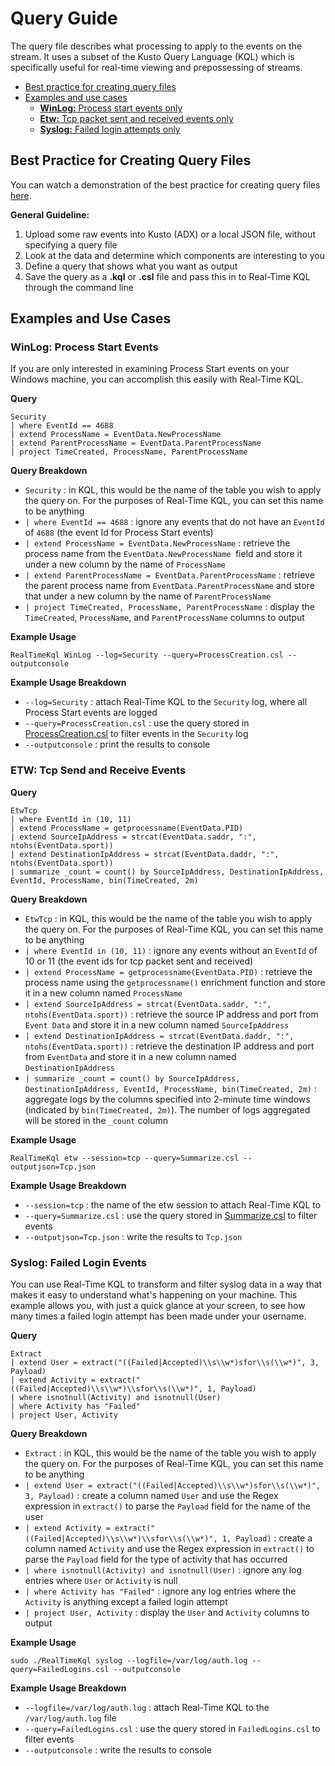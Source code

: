# Query Guide

The query file describes what processing to apply to the events on the stream. It uses a subset of the Kusto Query Language (KQL) which is specifically useful for real-time viewing and prepossessing of streams.

* [Best practice for creating query files](#BestPractice)
* [Examples and use cases](#Examples)
  * [**WinLog:** Process start events only](#WinlogProcessStart)
  * [**Etw:** Tcp packet sent and received events only](#EtwTcp)
  * [**Syslog:** Failed login attempts only](#SyslogFailedLogin)



## <a id="BestPractice"></a>Best Practice for Creating Query Files

You can watch a demonstration of the best practice for creating query files [here](https://youtu.be/GoTSuWPrkig).

**General Guideline:**

1. Upload some raw events into Kusto (ADX) or a local JSON file, without specifying a query file
2. Look at the data and determine which components are interesting to you
3. Define a query that shows what you want as output
4. Save the query as a **.kql** or **.csl** file and pass this in to Real-Time KQL through the command line



## <a id="Examples"></a>Examples and Use Cases

### <a id="WinlogProcessStart"></a>WinLog: Process Start Events

If you are only interested in examining Process Start events on your Windows machine, you can accomplish this easily with Real-Time KQL.

**Query**

```
Security 
| where EventId == 4688
| extend ProcessName = EventData.NewProcessName
| extend ParentProcessName = EventData.ParentProcessName
| project TimeCreated, ProcessName, ParentProcessName
```

**Query Breakdown**

* `Security` : in KQL, this would be the name of the table you wish to apply the query on. For the purposes of Real-Time KQL, you can set this name to be anything
* `| where EventId == 4688` : ignore any events that do not have an `EventId `of `4688` (the event Id for Process Start events)
* `| extend ProcessName = EventData.NewProcessName` : retrieve the process name from the `EventData.NewProcessName `field and store it under a new column by the name of `ProcessName`
* `| extend ParentProcessName = EventData.ParentProcessName` : retrieve the parent process name from `EventData.ParentProcessName` and store that under a new column by the name of `ParentProcessName`
* `| project TimeCreated, ProcessName, ParentProcessName` : display the `TimeCreated`, `ProcessName`, and `ParentProcessName` columns to output

**Example Usage**

`RealTimeKql WinLog --log=Security --query=ProcessCreation.csl --outputconsole`

**Example Usage Breakdown**

* `--log=Security` : attach Real-Time KQL to the `Security` log, where all Process Start events are logged
* `--query=ProcessCreation.csl` : use the query stored in [ProcessCreation.csl](https://github.com/microsoft/KqlTools/blob/master/Source/RealTimeKql/ProcessCreation.csl) to filter events in the `Security` log
* `--outputconsole` : print the results to console



### <a id="EtwTcp"></a>ETW: Tcp Send and Receive Events

**Query**

```
EtwTcp 
| where EventId in (10, 11)
| extend ProcessName = getprocessname(EventData.PID)
| extend SourceIpAddress = strcat(EventData.saddr, ":", ntohs(EventData.sport))
| extend DestinationIpAddress = strcat(EventData.daddr, ":", ntohs(EventData.sport))
| summarize _count = count() by SourceIpAddress, DestinationIpAddress, EventId, ProcessName, bin(TimeCreated, 2m)
```

**Query Breakdown**

* `EtwTcp` : in KQL, this would be the name of the table you wish to apply the query on. For the purposes of Real-Time KQL, you can set this name to be anything
* `| where EventId in (10, 11)` : ignore any events without an `EventId` of 10 or 11 (the event ids for tcp packet sent and received)
* `| extend ProcessName = getprocessname(EventData.PID)` : retrieve the process name using the `getprocessname()` enrichment function and store it in a new column named `ProcessName`
* `| extend SourceIpAddress = strcat(EventData.saddr, ":", ntohs(EventData.sport))` : retrieve the source IP address and port from `Event Data` and store it in a new column named `SourceIpAddress`
*  `| extend DestinationIpAddress = strcat(EventData.daddr, ":", ntohs(EventData.sport))` : retrieve the destination IP address and port from `EventData` and store it in a new column named `DestinationIpAddress`
* `| summarize _count = count() by SourceIpAddress, DestinationIpAddress, EventId, ProcessName, bin(TimeCreated, 2m)` : aggregate logs by the columns specified into 2-minute time windows (indicated by `bin(TimeCreated, 2m)`). The number of logs aggregated will be stored in the `_count` column

**Example Usage**

`RealTimeKql etw --session=tcp --query=Summarize.csl --outputjson=Tcp.json`

**Example Usage Breakdown**

* `--session=tcp` : the name of the etw session to attach Real-Time KQL to
* `--query=Summarize.csl` : use the query stored in [Summarize.csl](https://github.com/microsoft/KqlTools/blob/master/Source/RealTimeKql/SummarizeQuery.csl) to filter events
* `--outputjson=Tcp.json` : write the results to `Tcp.json`



### <a id="SyslogFailedLogin"></a>Syslog: Failed Login Events

You can use Real-Time KQL to transform and filter syslog data in a way that makes it easy to understand what's happening on your machine. This example allows you, with just a quick glance at your screen, to see how many times a failed login attempt has been made under your username.

**Query**

```
Extract
| extend User = extract("((Failed|Accepted)\\s\\w*)sfor\\s(\\w*)", 3, Payload)
| extend Activity = extract("((Failed|Accepted)\\s\\w*)\\sfor\\s(\\w*)", 1, Payload)
| where isnotnull(Activity) and isnotnull(User)
| where Activity has "Failed"
| project User, Activity
```

**Query Breakdown**

* `Extract` : in KQL, this would be the name of the table you wish to apply the query on. For the purposes of Real-Time KQL, you can set this name to be anything
* `| extend User = extract("((Failed|Accepted)\\s\\w*)sfor\\s(\\w*)", 3, Payload)` : create a column named `User` and use the Regex expression in `extract()` to parse the `Payload` field for the name of the user
* `| extend Activity = extract("((Failed|Accepted)\\s\\w*)\\sfor\\s(\\w*)", 1, Payload)` : create a column named `Activity` and use the Regex expression in `extract()` to parse the `Payload` field for the type of activity that has occurred
* `| where isnotnull(Activity) and isnotnull(User)` : ignore any log entries where `User` or `Activity` is null
* `| where Activity has "Failed"` : ignore any log entries where the `Activity` is anything except a failed login attempt
* `| project User, Activity` : display the `User` and `Activity` columns to output

**Example Usage**

`sudo ./RealTimeKql syslog --logfile=/var/log/auth.log --query=FailedLogins.csl --outputconsole `

**Example Usage Breakdown**

* `--logfile=/var/log/auth.log` : attach Real-Time KQL to the `/var/log/auth.log` file
* `--query=FailedLogins.csl` : use the query stored in `FailedLogins.csl` to filter events
* `--outputconsole` : write the results to console